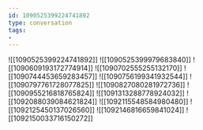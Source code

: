 ```yaml
---
id: 1090525399224741892
type: conversation
tags:
- 
---
```

![[1090525399224741892]]
![[1090525399979683840]]
![[1090609193172774914]]
![[1090702555255132170]]
![[1090744453659283457]]
![[1090756199341932544]]
![[1090797761728077825]]
![[1090827080281972736]]
![[1090955216818765824]]
![[1091313288778924032]]
![[1092088039084621824]]
![[1092115548584980480]]
![[1092125450137026560]]
![[1092146816659841024]]
![[1092150033716150272]]

